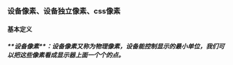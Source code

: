 ### 设备像素、设备独立像素、css像素

#### 基本定义

##### \*\*设备像素\*\*：设备像素又称为物理像素，设备能控制显示的最小单位，我们可以把这些像素看成显示器上面一个个的点。






